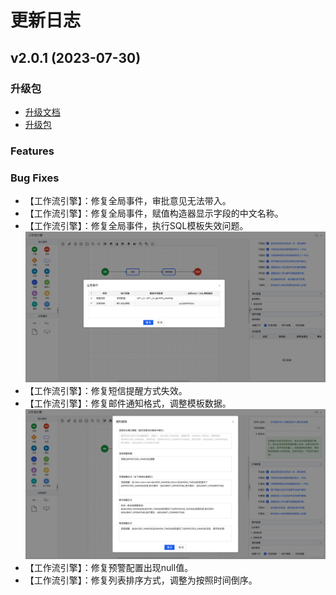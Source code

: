 
# 更新日志
## v2.0.1 (2023-07-30)
### 升级包
- [升级文档](./upgrade/2.0.1/README.md)
- [升级包](./upgrade/2.0.1/JECloud2.0.1升级包.zip)
### Features
### Bug Fixes
- 【工作流引擎】：修复全局事件，审批意见无法带入。
- 【工作流引擎】：修复全局事件，赋值构造器显示字段的中文名称。
- 【工作流引擎】：修复全局事件，执行SQL模板失效问题。
  ![全局事件](./upgrade/2.0.1/images/全局事件.png)
- 【工作流引擎】：修复短信提醒方式失效。
- 【工作流引擎】：修复邮件通知格式，调整模板数据。
  ![通知模板](./upgrade/2.0.1/images/通知模板.png)
- 【工作流引擎】：修复预警配置出现null值。
- 【工作流引擎】：修复列表排序方式，调整为按照时间倒序。